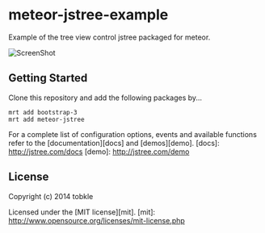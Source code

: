 # meteor-jstree-example

Example of the tree view control jstree packaged for meteor.

![ScreenShot](https://raw.github.com/tobkle/meteor-jstree-example/master/public/images/meteor-jstree-example.png)

## Getting Started

Clone this repository and add the following packages by...

```code
mrt add bootstrap-3
mrt add meteor-jstree
```

For a complete list of configuration options, events and available functions refer to the [documentation][docs] and [demos][demo].
[docs]: http://jstree.com/docs
[demo]: http://jstree.com/demo

## License
Copyright (c) 2014 tobkle

Licensed under the [MIT license][mit].
[mit]: http://www.opensource.org/licenses/mit-license.php
